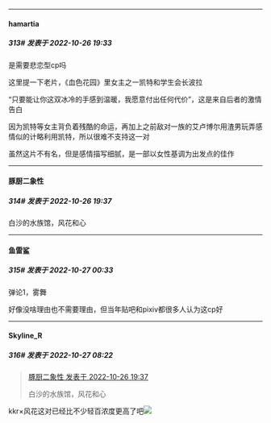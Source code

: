

*****

####  hamartia  
##### 313#       发表于 2022-10-26 19:33

是需要悲恋型cp吗

这里提一下老片，《血色花园》里女主之一凯特和学生会长波拉

“只要能让你这双冰冷的手感到温暖，我愿意付出任何代价”，这是来自后者的激情告白

因为凯特等女主背负着残酷的命运，再加上之前敌对一族的艾卢博尔用渣男玩弄感情似的计略利用凯特，所以很难不支持这一对

虽然这片不有名，但是感情描写细腻，是一部以女性基调为出发点的佳作

*****

####  豚厨二象性  
##### 314#       发表于 2022-10-26 19:37

白沙的水族馆，风花和心



*****

####  鱼雷鲨  
##### 315#       发表于 2022-10-27 00:33

弹论1，雾舞

好像没啥理由也不需要理由，但当年贴吧和pixiv都很多人认为这cp好



*****

####  Skyline_R  
##### 316#       发表于 2022-10-27 08:22

<blockquote><a href="httphttps://bbs.saraba1st.com/2b/forum.php?mod=redirect&amp;goto=findpost&amp;pid=58115505&amp;ptid=2096884" target="_blank">豚厨二象性 发表于 2022-10-26 19:37</a>

白沙的水族馆，风花和心</blockquote>
kkr×风花这对已经比不少轻百浓度更高了吧<img src="https://static.saraba1st.com/image/smiley/face2017/034.png" referrerpolicy="no-referrer">


